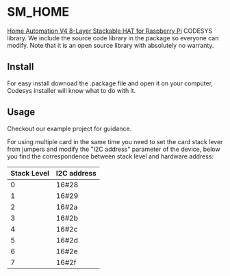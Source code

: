 # SM_HOME

[Home Automation V4 8-Layer Stackable HAT for Raspberry Pi](https://sequentmicrosystems.com/products/home-automation-raspberry-pi-hat) CODESYS library.
We include the source code library in the package so everyone can modify. Note that it is an open source library with absolutely no warranty.
## Install
For easy install downoad the .package file and open it on your computer, Codesys installer will know what to do with it.
## Usage
Checkout our example project for guidance.

For using multiple card in the same time you need to set the card stack lever from jumpers and modify the "I2C address" parameter of the  device, below you find the correspondence between stack level and hardware address:

| Stack Level | I2C address |
| --- | --- |
| 0 | 16#28 |
| 1 | 16#29 |
| 2 | 16#2a |
| 3 | 16#2b |
| 4 | 16#2c |
| 5 | 16#2d |
| 6 | 16#2e |
| 7 | 16#2f |
